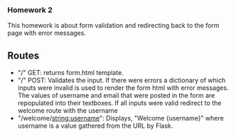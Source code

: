 ### Homework 2

This homework is about form validation and redirecting back to the form page with error messages.


## Routes

  * "/" GET: returns form.html template.
  * "/" POST: Validates the input.  If there were errors a dictionary of which inputs were invalid is used to render the form html with error messages.  The values of username and email that were posted in the form are repopulated into their textboxes.  If all inputs were valid redirect to the welcome route with the username
  * "/welcome/<string:username>": Displays, "Welcome {username}" where username is a value gathered from the URL by Flask.
